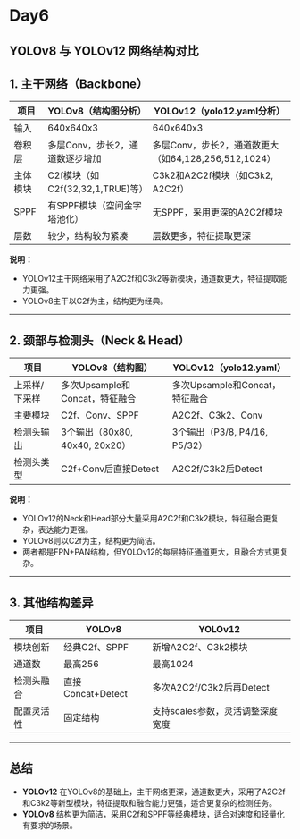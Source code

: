 # Day6

## YOLOv8 与 YOLOv12 网络结构对比

## 1. 主干网络（Backbone）

| 项目     | YOLOv8（结构图分析）             | YOLOv12（yolo12.yaml分析）                           |
| -------- | -------------------------------- | ---------------------------------------------------- |
| 输入     | 640x640x3                        | 640x640x3                                            |
| 卷积层   | 多层Conv，步长2，通道数逐步增加  | 多层Conv，步长2，通道数更大（如64,128,256,512,1024） |
| 主体模块 | C2f模块（如C2f(32,32,1,TRUE)等） | C3k2和A2C2f模块（如C3k2, A2C2f）                     |
| SPPF     | 有SPPF模块（空间金字塔池化）     | 无SPPF，采用更深的A2C2f模块                          |
| 层数     | 较少，结构较为紧凑               | 层数更多，特征提取更深                               |

**说明：**

- YOLOv12主干网络采用了A2C2f和C3k2等新模块，通道数更大，特征提取能力更强。
- YOLOv8主干以C2f为主，结构更为经典。

---

## 2. 颈部与检测头（Neck & Head）

| 项目          | YOLOv8（结构图）               | YOLOv12（yolo12.yaml）         |
| ------------- | ------------------------------ | ------------------------------ |
| 上采样/下采样 | 多次Upsample和Concat，特征融合 | 多次Upsample和Concat，特征融合 |
| 主要模块      | C2f、Conv、SPPF                | A2C2f、C3k2、Conv              |
| 检测头输出    | 3个输出（80x80, 40x40, 20x20） | 3个输出（P3/8, P4/16, P5/32）  |
| 检测头类型    | C2f+Conv后直接Detect           | A2C2f/C3k2后Detect             |

**说明：**

- YOLOv12的Neck和Head部分大量采用A2C2f和C3k2模块，特征融合更复杂，表达能力更强。
- YOLOv8则以C2f为主，结构更为简洁。
- 两者都是FPN+PAN结构，但YOLOv12的每层特征通道更大，且融合方式更复杂。

---

## 3. 其他结构差异

| 项目       | YOLOv8            | YOLOv12                          |
| ---------- | ----------------- | -------------------------------- |
| 模块创新   | 经典C2f、SPPF     | 新增A2C2f、C3k2模块              |
| 通道数     | 最高256           | 最高1024                         |
| 检测头融合 | 直接Concat+Detect | 多次A2C2f/C3k2后再Detect         |
| 配置灵活性 | 固定结构          | 支持scales参数，灵活调整深度宽度 |

---

## 总结

- **YOLOv12** 在YOLOv8的基础上，主干网络更深，通道数更大，采用了A2C2f和C3k2等新型模块，特征提取和融合能力更强，适合更复杂的检测任务。
- **YOLOv8** 结构更为简洁，采用C2f和SPPF等经典模块，适合对速度和轻量化有要求的场景。 